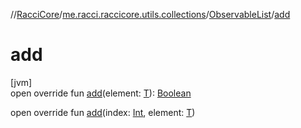 //[RacciCore](../../../index.md)/[me.racci.raccicore.utils.collections](../index.md)/[ObservableList](index.md)/[add](add.md)

# add

[jvm]\
open override fun [add](add.md)(element: [T](index.md)): [Boolean](https://kotlinlang.org/api/latest/jvm/stdlib/kotlin/-boolean/index.html)

open override fun [add](add.md)(index: [Int](https://kotlinlang.org/api/latest/jvm/stdlib/kotlin/-int/index.html), element: [T](index.md))
